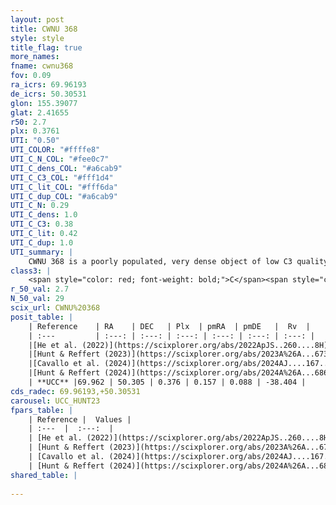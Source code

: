 ```yaml
---
layout: post
title: CWNU 368
style: style
title_flag: true
more_names: 
fname: cwnu368
fov: 0.09
ra_icrs: 69.96193
de_icrs: 50.30531
glon: 155.39077
glat: 2.41655
r50: 2.7
plx: 0.3761
UTI: "0.50"
UTI_COLOR: "#ffffe8"
UTI_C_N_COL: "#fee0c7"
UTI_C_dens_COL: "#a6cab9"
UTI_C_C3_COL: "#fff1d4"
UTI_C_lit_COL: "#fff6da"
UTI_C_dup_COL: "#a6cab9"
UTI_C_N: 0.29
UTI_C_dens: 1.0
UTI_C_C3: 0.38
UTI_C_lit: 0.42
UTI_C_dup: 1.0
UTI_summary: |
    CWNU 368 is a poorly populated, very dense object of low C3 quality. It was recently reported in the literature.
class3: |
    <span style="color: red; font-weight: bold;">C</span><span style="color: #FFC300; font-weight: bold;">B</span>
r_50_val: 2.7
N_50_val: 29
scix_url: CWNU%20368
posit_table: |
    | Reference    | RA    | DEC   | Plx  | pmRA  | pmDE   |  Rv  |
    | :---         | :---: | :---: | :---: | :---: | :---: | :---: |
    |[He et al. (2022)](https://scixplorer.org/abs/2022ApJS..260....8H) | 69.959 | 50.306 | 0.39 | 0.11 | 0.09 | -38.4 |
    |[Hunt & Reffert (2023)](https://scixplorer.org/abs/2023A%26A...673A.114H) | 69.941 | 50.298 | 0.374 | 0.168 | 0.09 | -38.404 |
    |[Cavallo et al. (2024)](https://scixplorer.org/abs/2024AJ....167...12C) | 69.958 | 50.307 | 0.373 | -- | -- | -- |
    |[Hunt & Reffert (2024)](https://scixplorer.org/abs/2024A%26A...686A..42H) | 69.941 | 50.298 | 0.374 | 0.168 | 0.09 | -38.404 |
    | **UCC** |69.962 | 50.305 | 0.376 | 0.157 | 0.088 | -38.404 | 
cds_radec: 69.96193,+50.30531
carousel: UCC_HUNT23
fpars_table: |
    | Reference |  Values |
    | :---  |  :---:  |
    | [He et al. (2022)](https://scixplorer.org/abs/2022ApJS..260....8H) | `AG=2.4, m-M=11.5, logAge=8.5, Z=0.012` |
    | [Hunt & Reffert (2023)](https://scixplorer.org/abs/2023A%26A...673A.114H) | `AV50=2.802, diffAV50=1.9, MOD50=11.895, logAge50=8.203` |
    | [Cavallo et al. (2024)](https://scixplorer.org/abs/2024AJ....167...12C) | `AV50=2.89, dMod50=11.89, logAge50=8.37, [Fe/H]50=-0.24` |
    | [Hunt & Reffert (2024)](https://scixplorer.org/abs/2024A%26A...686A..42H) | `MassJ=364.274` |
shared_table: |
    
---
```

